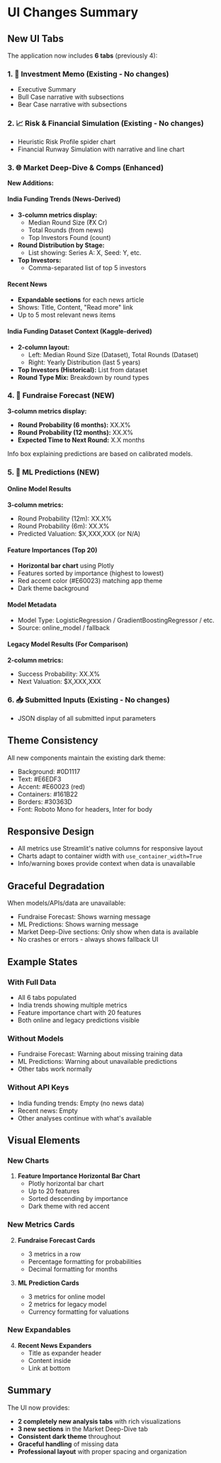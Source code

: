 # UI Changes Summary

## New UI Tabs

The application now includes **6 tabs** (previously 4):

### 1. 📝 Investment Memo (Existing - No changes)
- Executive Summary
- Bull Case narrative with subsections
- Bear Case narrative with subsections

### 2. 📈 Risk & Financial Simulation (Existing - No changes)
- Heuristic Risk Profile spider chart
- Financial Runway Simulation with narrative and line chart

### 3. 🌐 Market Deep-Dive & Comps (Enhanced)
**New Additions:**

#### India Funding Trends (News-Derived)
- **3-column metrics display:**
  - Median Round Size (₹X Cr)
  - Total Rounds (from news)
  - Top Investors Found (count)
- **Round Distribution by Stage:**
  - List showing: Series A: X, Seed: Y, etc.
- **Top Investors:**
  - Comma-separated list of top 5 investors

#### Recent News
- **Expandable sections** for each news article
- Shows: Title, Content, "Read more" link
- Up to 5 most relevant news items

#### India Funding Dataset Context (Kaggle-derived)
- **2-column layout:**
  - Left: Median Round Size (Dataset), Total Rounds (Dataset)
  - Right: Yearly Distribution (last 5 years)
- **Top Investors (Historical):** List from dataset
- **Round Type Mix:** Breakdown by round types

### 4. 💸 Fundraise Forecast (NEW)
**3-column metrics display:**
- **Round Probability (6 months):** XX.X%
- **Round Probability (12 months):** XX.X%
- **Expected Time to Next Round:** X.X months

Info box explaining predictions are based on calibrated models.

### 5. 🤖 ML Predictions (NEW)

#### Online Model Results
**3-column metrics:**
- Round Probability (12m): XX.X%
- Round Probability (6m): XX.X%
- Predicted Valuation: $X,XXX,XXX (or N/A)

#### Feature Importances (Top 20)
- **Horizontal bar chart** using Plotly
- Features sorted by importance (highest to lowest)
- Red accent color (#E60023) matching app theme
- Dark theme background

#### Model Metadata
- Model Type: LogisticRegression / GradientBoostingRegressor / etc.
- Source: online_model / fallback

#### Legacy Model Results (For Comparison)
**2-column metrics:**
- Success Probability: XX.X%
- Next Valuation: $X,XXX,XXX

### 6. 📥 Submitted Inputs (Existing - No changes)
- JSON display of all submitted input parameters

## Theme Consistency

All new components maintain the existing dark theme:
- Background: #0D1117
- Text: #E6EDF3
- Accent: #E60023 (red)
- Containers: #161B22
- Borders: #30363D
- Font: Roboto Mono for headers, Inter for body

## Responsive Design

- All metrics use Streamlit's native columns for responsive layout
- Charts adapt to container width with `use_container_width=True`
- Info/warning boxes provide context when data is unavailable

## Graceful Degradation

When models/APIs/data are unavailable:
- Fundraise Forecast: Shows warning message
- ML Predictions: Shows warning message
- Market Deep-Dive sections: Only show when data is available
- No crashes or errors - always shows fallback UI

## Example States

### With Full Data
- All 6 tabs populated
- India trends showing multiple metrics
- Feature importance chart with 20 features
- Both online and legacy predictions visible

### Without Models
- Fundraise Forecast: Warning about missing training data
- ML Predictions: Warning about unavailable predictions
- Other tabs work normally

### Without API Keys
- India funding trends: Empty (no news data)
- Recent news: Empty
- Other analyses continue with what's available

## Visual Elements

### New Charts
1. **Feature Importance Horizontal Bar Chart**
   - Plotly horizontal bar chart
   - Up to 20 features
   - Sorted descending by importance
   - Dark theme with red accent

### New Metrics Cards
2. **Fundraise Forecast Cards**
   - 3 metrics in a row
   - Percentage formatting for probabilities
   - Decimal formatting for months

3. **ML Prediction Cards**
   - 3 metrics for online model
   - 2 metrics for legacy model
   - Currency formatting for valuations

### New Expandables
4. **Recent News Expanders**
   - Title as expander header
   - Content inside
   - Link at bottom

## Summary

The UI now provides:
- **2 completely new analysis tabs** with rich visualizations
- **3 new sections** in the Market Deep-Dive tab
- **Consistent dark theme** throughout
- **Graceful handling** of missing data
- **Professional layout** with proper spacing and organization
